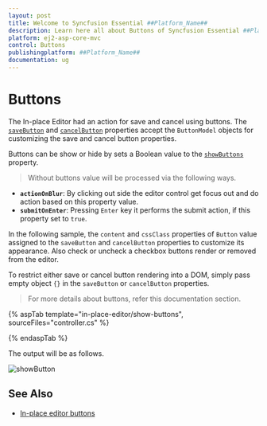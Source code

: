 ```yaml
---
layout: post
title: Welcome to Syncfusion Essential ##Platform_Name##
description: Learn here all about Buttons of Syncfusion Essential ##Platform_Name## widgets based on HTML5 and jQuery.
platform: ej2-asp-core-mvc
control: Buttons
publishingplatform: ##Platform_Name##
documentation: ug
---
```



# Buttons

The In-place Editor had an action for save and cancel using buttons. The [`saveButton`](https://help.syncfusion.com/cr/aspnetcore-js2/Syncfusion.EJ2.InPlaceEditor.InPlaceEditor.html#Syncfusion_EJ2_InPlaceEditor_InPlaceEditor_SaveButton) and [`cancelButton`](https://help.syncfusion.com/cr/aspnetcore-js2/Syncfusion.EJ2.InPlaceEditor.InPlaceEditor.html#Syncfusion_EJ2_InPlaceEditor_InPlaceEditor_CancelButton) properties accept the `ButtonModel` objects for customizing the save and cancel button properties.

Buttons can be show or hide by sets a Boolean value to the [`showButtons`](https://help.syncfusion.com/cr/aspnetcore-js2/Syncfusion.EJ2.InPlaceEditor.InPlaceEditor.html#Syncfusion_EJ2_InPlaceEditor_InPlaceEditor_ShowButtons) property.

> Without buttons value will be processed via the following ways.

* **`actionOnBlur`**: By clicking out side the editor control get focus out and do action based on this property value.
* **`submitOnEnter`**: Pressing `Enter` key it performs the submit action, if this property set to `true`.

In the following sample, the `content` and `cssClass` properties of `Button` value assigned to the `saveButton` and `cancelButton` properties to customize its appearance. Also check or uncheck a checkbox buttons render or removed from the editor.

To restrict either save or cancel button rendering into a DOM, simply pass empty object `{}` in the  `saveButton` or `cancelButton` properties.

> For more details about buttons, refer this documentation section.

{% aspTab template="in-place-editor/show-buttons", sourceFiles="controller.cs" %}

{% endaspTab %}

The output will be as follows.

![showButton](./images/show-buttons.PNG)

## See Also

* [In-place editor buttons](./how-to/dynamic-edit-mode/)